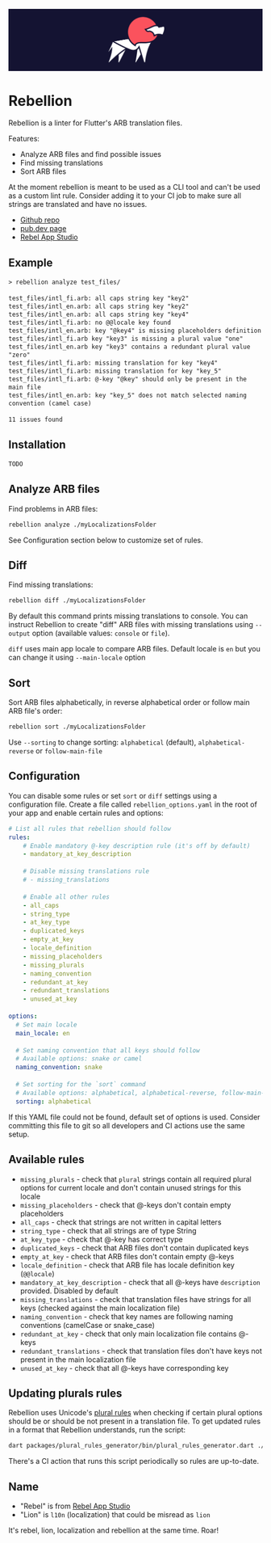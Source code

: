 ![Banner](assets/banner.png)

# Rebellion

Rebellion is a linter for Flutter's ARB translation files.

Features:
* Analyze ARB files and find possible issues
* Find missing translations
* Sort ARB files

At the moment rebellion is meant to be used as a CLI tool and can't be used as a custom lint rule. Consider adding it to your CI job to make sure all strings are translated and have no issues.

* [Github repo](https://github.com/rebelappstudio/rebellion/)
* [pub.dev page](https://pub.dev/packages/rebellion)
* [Rebel App Studio](https://rebelappstudio.com)


## Example

```
> rebellion analyze test_files/

test_files/intl_fi.arb: all caps string key "key2"
test_files/intl_en.arb: all caps string key "key2"
test_files/intl_en.arb: all caps string key "key4"
test_files/intl_fi.arb: no @@locale key found
test_files/intl_en.arb: key "@key4" is missing placeholders definition
test_files/intl_fi.arb key "key3" is missing a plural value "one"
test_files/intl_en.arb key "key3" contains a redundant plural value "zero"
test_files/intl_fi.arb: missing translation for key "key4"
test_files/intl_fi.arb: missing translation for key "key_5"
test_files/intl_fi.arb: @-key "@key" should only be present in the main file
test_files/intl_en.arb: key "key_5" does not match selected naming convention (camel case)

11 issues found
```

## Installation

```sh
TODO
```

## Analyze ARB files

Find problems in ARB files:

```sh
rebellion analyze ./myLocalizationsFolder
```

See Configuration section below to customize set of rules.

## Diff

Find missing translations:

```sh
rebellion diff ./myLocalizationsFolder
```

By default this command prints missing translations to console. You can instruct Rebellion to create "diff" ARB files with missing translations using `--output` option (available values: `console` or `file`).

`diff` uses main app locale to compare ARB files. Default locale is `en` but you can change it using `--main-locale` option

## Sort

Sort ARB files alphabetically, in reverse alphabetical order or follow main ARB file's order:

```sh
rebellion sort ./myLocalizationsFolder
```

Use `--sorting` to change sorting: `alphabetical` (default), `alphabetical-reverse` or `follow-main-file`


## Configuration

You can disable some rules or set `sort` or `diff` settings using a configuration file. Create a file called `rebellion_options.yaml` in the root of your app and enable certain rules and options:

```yaml
# List all rules that rebellion should follow
rules:
    # Enable mandatory @-key description rule (it's off by default)
    - mandatory_at_key_description
    
    # Disable missing translations rule
    # - missing_translations

    # Enable all other rules
    - all_caps
    - string_type
    - at_key_type
    - duplicated_keys
    - empty_at_key
    - locale_definition
    - missing_placeholders
    - missing_plurals
    - naming_convention
    - redundant_at_key
    - redundant_translations
    - unused_at_key

options:
  # Set main locale
  main_locale: en
  
  # Set naming convention that all keys should follow
  # Available options: snake or camel
  naming_convention: snake

  # Set sorting for the `sort` command
  # Available options: alphabetical, alphabetical-reverse, follow-main-file
  sorting: alphabetical
```

If this YAML file could not be found, default set of options is used. Consider committing this file to git so all developers and CI actions use the same setup.

## Available rules

* `missing_plurals` - check that `plural` strings contain all required plural options for current locale and don't contain unused strings for this locale
* `missing_placeholders` - check that @-keys don't contain empty placeholders
* `all_caps` - check that strings are not written in capital letters
* `string_type` - check that all strings are of type String
* `at_key_type` - check that @-key has correct type
* `duplicated_keys` - check that ARB files don't contain duplicated keys
* `empty_at_key` - check that ARB files don't contain empty @-keys
* `locale_definition` - check that ARB file has locale definition key (`@@locale`)
* `mandatory_at_key_description` - check that all @-keys have `description` provided. Disabled by default
* `missing_translations` - check that translation files have strings for all keys (checked against the main localization file)
* `naming_convention` - check that key names are following naming conventions (camelCase or snake_case)
* `redundant_at_key` - check that only main localization file contains @-keys
* `redundant_translations` - check that translation files don't have keys not present in the main localization file
* `unused_at_key` - check that all @-keys have corresponding key

## Updating plurals rules

Rebellion uses Unicode's [plural rules](https://www.unicode.org/cldr/charts/45/supplemental/language_plural_rules.html) when checking if certain plural options should be or should be not present in a translation file. To get updated rules in a format that Rebellion understands, run the script:

```sh
dart packages/plural_rules_generator/bin/plural_rules_generator.dart ./lib/src/generated/plural_rules.dart
```

There's a CI action that runs this script periodically so rules are up-to-date.

## Name

* "Rebel" is from [Rebel App Studio](https://rebelappstudio.com)
* "Lion" is `l10n` (localization) that could be misread as `lion`

It's rebel, lion, localization and rebellion at the same time. Roar!
